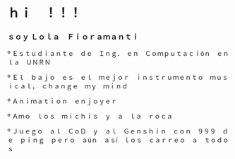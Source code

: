 # ｈｉ　！！！
### ｓｏｙ   Ｌｏｌａ　Ｆｉｏｒａｍａｎｔｉ

º Ｅｓｔｕｄｉａｎｔｅ　ｄｅ　Ｉｎｇ．　ｅｎ　Ｃｏｍｐｕｔａｃｉóｎ　ｅｎ　ｌａ　ＵＮＲＮ

º Ｅｌ　ｂａｊｏ　ｅｓ　ｅｌ　ｍｅｊｏｒ　ｉｎｓｔｒｕｍｅｎｔｏ　ｍｕｓｉｃａｌ，　ｃｈａｎｇｅ　ｍｙ　ｍｉｎｄ

º Ａｎｉｍａｔｉｏｎ　ｅｎｊｏｙｅｒ

º Ａｍｏ　ｌｏｓ　ｍｉｃｈｉｓ　ｙ　ａ　ｌａ　ｒｏｃａ

º Ｊｕｅｇｏ　ａｌ　ＣｏＤ　ｙ　ａｌ　Ｇｅｎｓｈｉｎ　ｃｏｎ　９９９　ｄｅ　ｐｉｎｇ　ｐｅｒｏ　ａúｎ　ａｓí　ｌｏｓ　ｃａｒｒｅｏ　ａ　ｔｏｄｏｓ

